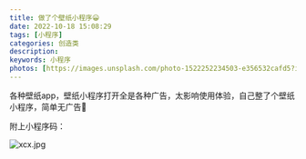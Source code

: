 ```yaml
---
title: 做了个壁纸小程序😀
date: 2022-10-18 15:08:29
tags: [小程序]
categories: 创造类
description:
keywords: 小程序
photos: [https://images.unsplash.com/photo-1522252234503-e356532cafd5?ixid=Mnw4OTgyNHwwfDF8c2VhcmNofDd8fGNvZGV8ZW58MHx8fHwxNjQ5NjY5MTgw&ixlib=rb-1.2.1&w=750&dpi=2]
---
```


各种壁纸app，壁纸小程序打开全是各种广告，太影响使用体验，自己整了个壁纸小程序，简单无广告🤣

附上小程序码：

![xcx.jpg](https://img.lkxin.cn/tu/2022/10/18/634e537320ee3.jpg)
